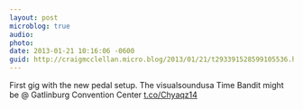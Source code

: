 ```yaml
---
layout: post
microblog: true
audio: 
photo: 
date: 2013-01-21 10:16:06 -0600
guid: http://craigmcclellan.micro.blog/2013/01/21/t293391528599105536.html
---
```

First gig with the new pedal setup. The visualsoundusa Time Bandit might be  @ Gatlinburg Convention Center [t.co/Chyaqz14](http://t.co/Chyaqz14)
